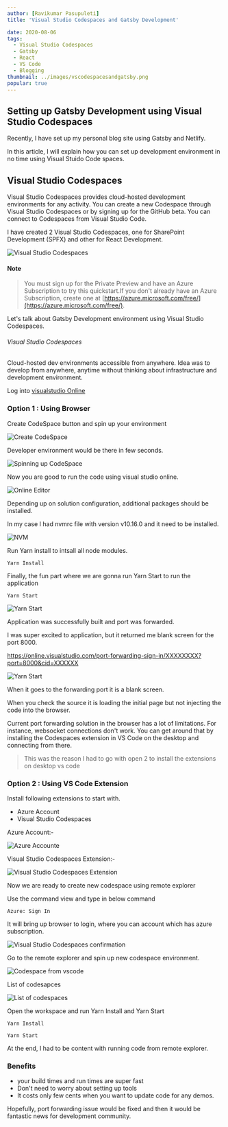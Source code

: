 ```yaml
---
author: [Ravikumar Pasupuleti]
title: 'Visual Studio Codespaces and Gatsby Development'

date: 2020-08-06
tags:
  - Visual Studio Codespaces
  - Gatsby
  - React
  - VS Code
  - Blogging
thumbnail: ../images/vscodespacesandgatsby.png
popular: true
---
```


## Setting up Gatsby Development using Visual Studio Codespaces

Recently, I have set up my personal blog site using Gatsby and Netlify.

In this article, I will explain how you can set up development environment in no time using Visual Stuido Code spaces.

## Visual Studio Codespaces

Visual Studio Codespaces provides cloud-hosted development environments for any activity. You can create a new Codespace through Visual Studio Codespaces or by signing up for the GitHub beta. You can connect to Codespaces from Visual Studio Code.

I have created 2 Visual Studio Codespaces, one for SharePoint Development (SPFX) and other for React Development.

![Visual Studio Codespaces](../images/codespacesspfxandgatsby.png)

#### Note

> You must sign up for the Private Preview and have an Azure Subscription to try this quickstart.If you don't already have an Azure Subscription, create one at [https://azure.microsoft.com/free/](https://azure.microsoft.com/free/).

Let's talk about Gatsby Development environment using Visual Studio Codespaces.

###### Visual Studio Codespaces

Cloud-hosted dev environments accessible from anywhere. Idea was to develop from anywhere, anytime without thinking about infrastructure and development environment.

Log into [visualstudio Online ](https://online.visualstudio.com/environments)

### Option 1 : Using Browser

Create CodeSpace button and spin up your environment

![Create CodeSpace](../images/createblogcodespace.png)

Developer environment would be there in few seconds.

![Spinning up CodeSpace](../images/gatsbyvscode.png)

Now you are good to run the code using visual studio online.

![Online Editor](../images/vscodeonlineeditor.png)

Depending up on solution configuration, additional packages should be installed.

In my case I had nvmrc file with version v10.16.0 and it need to be installed.

![NVM](../images/installnvmmissing.png)

Run Yarn install to intsall all node modules.

```console
Yarn Install
```

Finally, the fun part where we are gonna run Yarn Start to run the application

```console
Yarn Start
```

![Yarn Start](../images/yarnstart.png)

Application was successfully built and port was forwarded.

I was super excited to application, but it returned me blank screen for the port 8000.

https://online.visualstudio.com/port-forwarding-sign-in/XXXXXXXX?port=8000&cid=XXXXXX

![Yarn Start](../images/m365expertsgatsby1.png)

When it goes to the forwarding port it is a blank screen.

When you check the source it is loading the initial page but not injecting the code into the browser.

Current port forwarding solution in the browser has a lot of limitations. For instance, websocket connections don't work. You can get around that by installing the Codespaces extension in VS Code on the desktop and connecting from there.

> This was the reason I had to go with open 2 to install the extensions on desktop vs code

### Option 2 : Using VS Code Extension

Install following extensions to start with.

- Azure Account
- Visual Studio Codespaces

Azure Account:-

![Azure Accounte](../images/installAzureAccountextension.png)

Visual Studio Codespaces Extension:-

![Visual Studio Codespaces Extension](../images/vscodespaceextension.png)

Now we are ready to create new codespace using remote explorer

Use the command view and type in below command

```console
Azure: Sign In
```

It will bring up browser to login, where you can account which has azure subscription.

![Visual Studio Codespaces confirmation](../images/vscodesignfromvscodedesktop.png)

Go to the remote explorer and spin up new codespace environment.

![Codespace from vscode](../images/spincodespacefromvscode1.png)

List of codesapces

![List of codespaces](../images/remoteexplorervscode.png)

Open the workspace and run Yarn Install and Yarn Start

```console
Yarn Install
```

```console
Yarn Start
```

At the end, I had to be content with running code from remote explorer.

### Benefits

- your build times and run times are super fast
- Don't need to worry about setting up tools
- It costs only few cents when you want to update code for any demos.

Hopefully, port forwarding issue would be fixed and then it would be fantastic news for development community.
